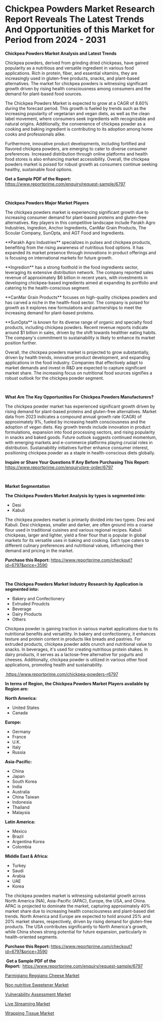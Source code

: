 <p><h1>Chickpea Powders Market Research Report Reveals The Latest Trends And Opportunities of this Market for Period from 2024 - 2031</h1></p><p><strong>Chickpea Powders Market Analysis and Latest Trends</strong></p>
<p><p>Chickpea powders, derived from grinding dried chickpeas, have gained popularity as a nutritious and versatile ingredient in various food applications. Rich in protein, fiber, and essential vitamins, they are increasingly used in gluten-free products, snacks, and plant-based alternatives. The market for chickpea powders is witnessing significant growth driven by rising health consciousness among consumers and the demand for plant-based food sources.</p><p>The Chickpea Powders Market is expected to grow at a CAGR of 8.60% during the forecast period. This growth is fueled by trends such as the increasing popularity of vegetarian and vegan diets, as well as the clean label movement, where consumers seek ingredients with recognizable and natural origins. Additionally, the convenience of chickpea powder as a cooking and baking ingredient is contributing to its adoption among home cooks and professionals alike.</p><p>Furthermore, innovative product developments, including fortified and flavored chickpea powders, are emerging to cater to diverse consumer preferences. Increased distribution through online platforms and health food stores is also enhancing market accessibility. Overall, the chickpea powders market is poised for robust growth as consumers continue seeking healthy, sustainable food options.</p></p>
<p><strong>Get a Sample PDF of the Report:&nbsp;</strong> <a href="https://www.reportprime.com/enquiry/request-sample/6797">https://www.reportprime.com/enquiry/request-sample/6797</a></p>
<p>&nbsp;</p>
<p><strong>Chickpea Powders Major Market Players</strong></p>
<p><p>The chickpea powders market is experiencing significant growth due to increasing consumer demand for plant-based proteins and gluten-free alternatives. Key players in this competitive landscape include Parakh Agro Industries, Ingredion, Anchor Ingredients, CanMar Grain Products, The Scoular Company, SunOpta, and AGT Food and Ingredients.</p><p>**Parakh Agro Industries** specializes in pulses and chickpea products, benefiting from the rising awareness of nutritious food options. It has expanded its market presence through innovations in product offerings and is focusing on international markets for future growth.</p><p>**Ingredion** has a strong foothold in the food ingredients sector, leveraging its extensive distribution network. The company reported sales revenue of approximately $6 billion in recent years, with investments in developing chickpea-based ingredients aimed at expanding its portfolio and catering to the health-conscious segment.</p><p>**CanMar Grain Products** focuses on high-quality chickpea powders and has carved a niche in the health-food sector. The company is poised for growth as it explores new formulations and partnerships to meet the increasing demand for plant-based proteins.</p><p>**SunOpta** is known for its diverse range of organic and specialty food products, including chickpea powders. Recent revenue reports indicate around $1 billion in sales, driven by the shift towards healthier eating habits. The company's commitment to sustainability is likely to enhance its market position further.</p><p>Overall, the chickpea powders market is projected to grow substantially, driven by health trends, innovative product development, and expanding applications in the food industry. Companies that effectively adapt to market demands and invest in R&D are expected to capture significant market share. The increasing focus on nutritional food sources signifies a robust outlook for the chickpea powder segment.</p></p>
<p>&nbsp;</p>
<p><strong>What Are The Key Opportunities For Chickpea Powders Manufacturers?</strong></p>
<p><p>The chickpea powder market has experienced significant growth driven by rising demand for plant-based proteins and gluten-free alternatives. Market data from 2023 indicates a compound annual growth rate (CAGR) of approximately 9%, fueled by increasing health consciousness and the adoption of vegan diets. Key growth trends include innovation in product formulations, expansion into food processing sectors, and rising popularity in snacks and baked goods. Future outlook suggests continued momentum, with emerging markets and e-commerce platforms playing crucial roles in distribution. Sustainability initiatives further enhance consumer interest, positioning chickpea powder as a staple in health-conscious diets globally.</p></p>
<p><strong>Inquire or Share Your Questions If Any Before Purchasing This Report:</strong> <a href="https://www.reportprime.com/enquiry/pre-order/6797">https://www.reportprime.com/enquiry/pre-order/6797</a></p>
<p>&nbsp;</p>
<p><strong>Market Segmentation</strong></p>
<p><strong>The Chickpea Powders Market Analysis by types is segmented into:</strong></p>
<p><ul><li>Desi</li><li>Kabuli</li></ul></p>
<p><p>The chickpea powders market is primarily divided into two types: Desi and Kabuli. Desi chickpeas, smaller and darker, are often ground into a coarse flour used in traditional cuisines and various regional recipes. Kabuli chickpeas, larger and lighter, yield a finer flour that is popular in global markets for its versatile uses in baking and cooking. Each type caters to different culinary preferences and nutritional values, influencing their demand and pricing in the market.</p></p>
<p><strong>Purchase this Report:&nbsp;</strong><a href="https://www.reportprime.com/checkout?id=6797&price=3590">https://www.reportprime.com/checkout?id=6797&price=3590</a></p>
<p>&nbsp;</p>
<p><strong>The Chickpea Powders Market Industry Research by Application is segmented into:</strong></p>
<p><ul><li>Bakery and Confectionery</li><li>Extruded Proudcts</li><li>Beverage</li><li>Dairy Products</li><li>Others</li></ul></p>
<p><p>Chickpea powder is gaining traction in various market applications due to its nutritional benefits and versatility. In bakery and confectionery, it enhances texture and protein content in products like breads and pastries. For extruded products, chickpea powder adds crunch and nutritional value to snacks. In beverages, it's used for creating nutritious protein shakes. In dairy products, it serves as a lactose-free alternative for yogurts and cheeses. Additionally, chickpea powder is utilized in various other food applications, promoting health and sustainability.</p></p>
<p><a href="https://www.reportprime.com/chickpea-powders-r6797">&nbsp;https://www.reportprime.com/chickpea-powders-r6797</a></p>
<p><strong>In terms of Region, the Chickpea Powders Market Players available by Region are:</strong></p>
<p>
    <p> <strong> North America: </strong>
        <ul>
            <li>United States</li>
            <li>Canada</li>
        </ul>
        </p> 
    <p> <strong> Europe: </strong>
        <ul>
            <li>Germany</li>
            <li>France</li>
            <li>U.K.</li>
            <li>Italy</li>
            <li>Russia</li>
        </ul>
        </p> 
    <p> <strong> Asia-Pacific: </strong>
        <ul>
            <li>China</li>
            <li>Japan</li>
            <li>South Korea</li>
            <li>India</li>
            <li>Australia</li>
            <li>China Taiwan</li>
            <li>Indonesia</li>
            <li>Thailand</li>
            <li>Malaysia</li>
        </ul>
        </p> 
    <p> <strong> Latin America: </strong>
        <ul>
            <li>Mexico</li>
            <li>Brazil</li>
            <li>Argentina Korea</li>
            <li>Colombia</li>
        </ul>
        </p> 
    <p> <strong> Middle East & Africa: </strong>
        <ul>
            <li>Turkey</li>
            <li>Saudi</li>
            <li>Arabia</li>
            <li>UAE</li>
            <li>Korea</li>
        </ul>
    </p>
    </p>
<p><p>The chickpea powders market is witnessing substantial growth across North America (NA), Asia-Pacific (APAC), Europe, the USA, and China. APAC is projected to dominate the market, capturing approximately 40% market share due to increasing health consciousness and plant-based diet trends. North America and Europe are expected to hold around 25% and 20% market shares, respectively, driven by rising demand for gluten-free products. The USA contributes significantly to North America's growth, while China shows strong potential for future expansion, particularly in health-oriented segments.</p></p>
<p><strong>Purchase this Report: </strong><a href="https://www.reportprime.com/checkout?id=6797&price=3590">https://www.reportprime.com/checkout?id=6797&price=3590</a></p>
<p>&nbsp;<strong>Get a Sample PDF of the Report:&nbsp;&nbsp;</strong><a href="https://www.reportprime.com/enquiry/request-sample/6797">https://www.reportprime.com/enquiry/request-sample/6797</a></p>
<p><strong></strong></p>
<p><p><a href="https://github.com/mharielmesa/Market-Research-Report-List-4/blob/main/parmigiano-reggiano-cheese-market.md">Parmigiano Reggiano Cheese Market</a></p><p><a href="https://github.com/MatthewHernandez403/Market-Research-Report-List-1/blob/main/non-nutritive-sweetener-market.md">Non nutritive Sweetener Market</a></p><p><a href="https://www.linkedin.com/pulse/vulnerability-assessment-market-global-insights-regional-analysis-cpucc?trackingId=OgTUqcdSSvu35fb3wTP7Mg%3D%3D">Vulnerability Assessment Market</a></p><p><a href="https://www.linkedin.com/pulse/global-live-streaming-industry-types-applications-market-players-iselc?trackingId=33h5PqUJSvSJttG5Pe0KrA%3D%3D">Live Streaming Market</a></p><p><a href="https://medium.com/@ashrafarfi4_21087/wrapping-tissue-market-report-by-product-type-virgin-pulp-de-inked-pulp-mixed-pulp-end-use-ceb7d9da56b9">Wrapping Tissue Market</a></p></p>